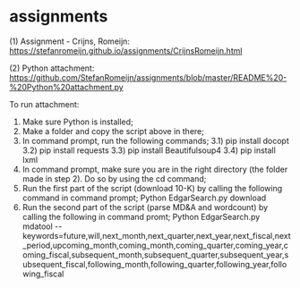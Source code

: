 # assignments

(1) Assignment - Crijns, Romeijn: https://stefanromeijn.github.io/assignments/CrijnsRomeijn.html

(2) Python attachment: https://github.com/StefanRomeijn/assignments/blob/master/README%20-%20Python%20attachment.py

To run attachment: 
1) Make sure Python is installed;
2) Make a folder and copy the script above in there;
3) In command prompt, run the following commands;
    3.1) pip install docopt
    3.2) pip install requests
    3.3) pip install Beautifulsoup4
    3.4) pip install lxml
3) In command prompt, make sure you are in the right directory (the folder made in step 2). Do so by using the cd command;
4) Run the first part of the script (download 10-K) by calling the following command in command prompt;
    Python EdgarSearch.py download
5) Run the second part of the script (parse MD&A and wordcount) by calling the following in command promt;
    Python EdgarSearch.py mdatool --keywords=future,will,next_month,next_quarter,next_year,next_fiscal,next_period,upcoming_month,coming_month,coming_quarter,coming_year,coming_fiscal,subsequent_month,subsequent_quarter,subsequent_year,subsequent_fiscal,following_month,following_quarter,following_year,following_fiscal

